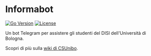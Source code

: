 # Informabot

[![Go Version](https://img.shields.io/badge/Go-1.17-blue.svg)](https://golang.org/doc/go1.18)
[![License](https://img.shields.io/badge/License-GPL%203.0-blue.svg)](LICENSE)


Un bot Telegram per assistere gli studenti del DISI dell'Università di Bologna.

Scopri di più sulla [wiki di
CSUnibo](https://csunibo.students.unibo.it/wiki/bot/informabot/index.html).

